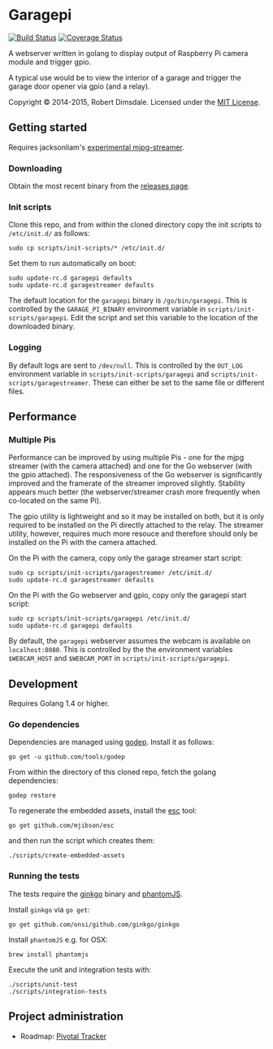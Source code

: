 # Garagepi

[![Build Status](https://travis-ci.org/robdimsdale/garagepi.svg?branch=master)](https://travis-ci.org/robdimsdale/garagepi) [![Coverage Status](https://img.shields.io/coveralls/robdimsdale/garagepi.svg)](https://coveralls.io/r/robdimsdale/garagepi?branch=master)

A webserver written in golang to display output of Raspberry Pi camera module and trigger gpio.

A typical use would be to view the interior of a garage and trigger the garage door opener via gpio (and a relay).

Copyright © 2014-2015, Robert Dimsdale. Licensed under the [MIT License](https://github.com/robdimsdale/garagepi/raw/master/LICENSE).

## Getting started

Requires jacksonliam's [experimental mjpg-streamer](https://github.com/jacksonliam/mjpg-streamer).

### Downloading

Obtain the most recent binary from the [releases page](https://github.com/robdimsdale/garagepi/releases).

### Init scripts

Clone this repo, and from within the cloned directory copy the init scripts to `/etc/init.d/` as follows:

```
sudo cp scripts/init-scripts/* /etc/init.d/
```

Set them to run automatically on boot:

```
sudo update-rc.d garagepi defaults
sudo update-rc.d garagestreamer defaults
```

The default location for the `garagepi` binary is `/go/bin/garagepi`. This is controlled by the `GARAGE_PI_BINARY` environment variable in `scripts/init-scripts/garagepi`. Edit the script and set this variable to the location of the downloaded binary.

### Logging

By default logs are sent to `/dev/null`. This is controlled by the `OUT_LOG` environment variable in `scripts/init-scripts/garagepi` and `scripts/init-scripts/garagestreamer`. These can either be set to the same file or different files.

## Performance

### Multiple Pis

Performance can be improved by using multiple Pis - one for the mjpg streamer (with the camera attached) and one for the Go webserver (with the gpio attached). The responsiveness of the Go webserver is significantly improved and the framerate of the streamer improved slightly. Stability appears much better (the webserver/streamer crash more frequently when co-located on the same Pi).

The gpio utility is lightweight and so it may be installed on both, but it is only required to be installed on the Pi directly attached to the relay. The streamer utility, however, requires much more resouce and therefore should only be installed on the Pi with the camera attached.

On the Pi with the camera, copy only the garage streamer start script:

```
sudo cp scripts/init-scripts/garagestreamer /etc/init.d/
sudo update-rc.d garagestreamer defaults
```

On the Pi with the Go webserver and gpio, copy only the garagepi start script:

```
sudo cp scripts/init-scripts/garagepi /etc/init.d/
sudo update-rc.d garagepi defaults
```

By default, the `garagepi` webserver assumes the webcam is available on `localhost:8080`. This is controlled by the the environment variables `$WEBCAM_HOST` and `$WEBCAM_PORT` in `scripts/init-scripts/garagepi`.

## Development

Requires Golang 1.4 or higher.

### Go dependencies

Dependencies are managed using [godep](https://github.com/tools/godep). Install it as follows:

```
go get -u github.com/tools/godep
```

From within the directory of this cloned repo, fetch the golang dependencies:

```
godep restore
```

To regenerate the embedded assets, install the [esc](https://github.com/mjibson/esc) tool:

```
go get github.com/mjibson/esc
```

and then run the script which creates them:

```
./scripts/create-embedded-assets
```

### Running the tests

The tests require the [ginkgo](https://github.com/onsi/ginkgo/) binary and [phantomJS](https://github.com/ariya/phantomjs/).

Install `ginkgo` via `go get`:

```
go get github.com/onsi/github.com/ginkgo/ginkgo
```

Install `phantomJS` e.g. for OSX:

```
brew install phantomjs
```

Execute the unit and integration tests with:

```
./scripts/unit-test
./scripts/integration-tests
```

## Project administration

- Roadmap: [Pivotal Tracker](https://www.pivotaltracker.com/n/projects/1401690)
